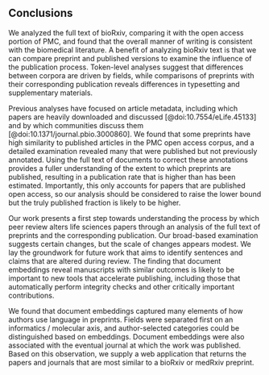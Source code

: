 ## Conclusions

We analyzed the full text of bioRxiv, comparing it with the open access portion of PMC, and found that the overall manner of writing is consistent with the biomedical literature.
A benefit of analyzing bioRxiv text is that we can compare preprint and published versions to examine the influence of the publication process.
Token-level analyses suggest that differences between corpora are driven by fields, while comparisons of preprints with their corresponding publication reveals differences in typesetting and supplementary materials.

Previous analyses have focused on article metadata, including which papers are heavily downloaded and discussed [@doi:10.7554/eLife.45133] and by which communities discuss them [@doi:10.1371/journal.pbio.3000860].
We found that some preprints have high similarity to published articles in the PMC open access corpus, and a detailed examination revealed many that were published but not previously annotated.
Using the full text of documents to correct these annotations provides a fuller understanding of the extent to which preprints are published, resulting in a publication rate that is higher than has been estimated.
Importantly, this only accounts for papers that are published open access, so our analysis should be considered to raise the lower bound but the truly published fraction is likely to be higher.

Our work presents a first step towards understanding the process by which peer review alters life sciences papers through an analysis of the full text of preprints and the corresponding publication.
Our broad-based examination suggests certain changes, but the scale of changes appears modest.
We lay the groundwork for future work that aims to identify sentences and claims that are altered during review.
The finding that document embeddings reveal manuscripts with similar outcomes is likely to be important to new tools that accelerate publishing, including those that automatically perform integrity checks and other critically important contributions.

We found that document embeddings captured many elements of how authors use language in preprints.
Fields were separated first on an informatics / molecular axis, and author-selected categories could be distinguished based on embeddings.
Document embeddings were also associated with the eventual journal at which the work was published.
Based on this observation, we supply a web application that returns the papers and journals that are most similar to a bioRxiv or medRxiv preprint.
